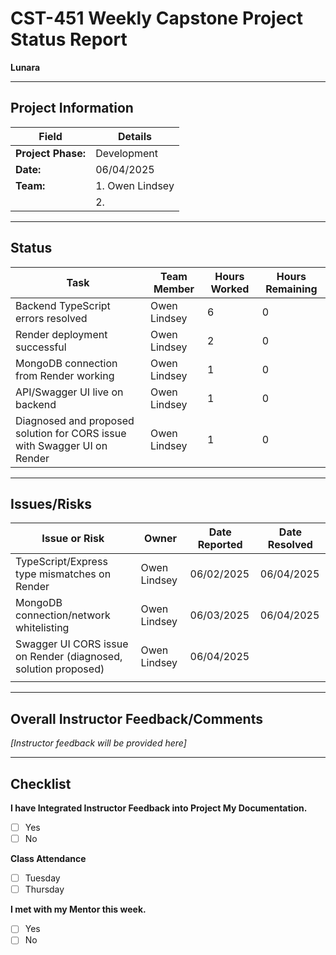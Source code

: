 # CST-451 Weekly Capstone Project Status Report

**Lunara**

---

## Project Information

| Field | Details |
|-------|---------|
| **Project Phase:** | Development |
| **Date:** | 06/04/2025 |
| **Team:** | 1. Owen Lindsey |
|  | 2. |

---

## Status

| **Task** | **Team Member** | **Hours Worked** | **Hours Remaining** |
|----------|-----------------|------------------|---------------------|
| Backend TypeScript errors resolved | Owen Lindsey | 6 | 0 |
| Render deployment successful | Owen Lindsey | 2 | 0 |
| MongoDB connection from Render working | Owen Lindsey | 1 | 0 |
| API/Swagger UI live on backend | Owen Lindsey | 1 | 0 |
| Diagnosed and proposed solution for CORS issue with Swagger UI on Render | Owen Lindsey | 1 | 0 |

---

## Issues/Risks

| **Issue or Risk** | **Owner** | **Date Reported** | **Date Resolved** |
|-------------------|-----------|-------------------|-------------------|
| TypeScript/Express type mismatches on Render | Owen Lindsey | 06/02/2025 | 06/04/2025 |
| MongoDB connection/network whitelisting | Owen Lindsey | 06/03/2025 | 06/04/2025 |
| Swagger UI CORS issue on Render (diagnosed, solution proposed) | Owen Lindsey | 06/04/2025 |  |
|  |  |  |  |

---

## Overall Instructor Feedback/Comments

*[Instructor feedback will be provided here]*

---

## Checklist

**I have Integrated Instructor Feedback into Project My Documentation.**
- [ ] Yes 
- [ ] No

**Class Attendance**
- [ ] Tuesday 
- [ ] Thursday

**I met with my Mentor this week.**
- [ ] Yes 
- [ ] No
